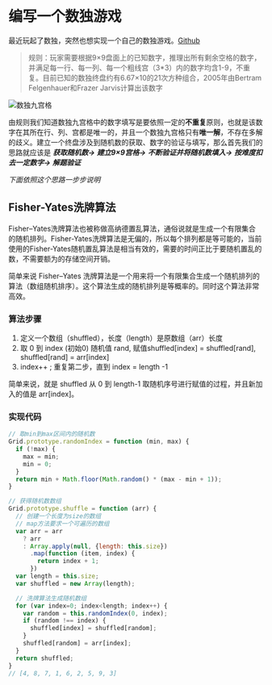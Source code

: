# 编写一个数独游戏
最近玩起了数独，突然也想实现一个自己的数独游戏。[Github](https://github.com/Styx11/Sudoku)
> 规则：玩家需要根据9×9盘面上的已知数字，推理出所有剩余空格的数字，并满足每一行、每一列、每一个粗线宫（3*3）内的数字均含1-9，不重复。目前已知的数独终盘约有6.67×10的21次方种组合，2005年由Bertram Felgenhauer和Frazer Jarvis计算出该数字

![数独九宫格](https://timgsa.baidu.com/timg?image&quality=80&size=b9999_10000&sec=1540126546791&di=96a48e3d7fc70ea11195978a1d25b292&imgtype=0&src=http%3A%2F%2Fimg.mp.itc.cn%2Fupload%2F20170705%2F48a36dcb0de24adb97d091756ab52aab_th.jpg)

由规则我们知道数独九宫格中的数字填写是要依照一定的**不重复**原则，也就是该数字在其所在行、列、宫都是唯一的，并且一个数独九宫格只有**唯一解**，不存在多解的歧义。建立一个终盘涉及到随机数的获取、数字的验证与填写，那么首先我们的思路就应该是 ***获取随机数->*** ***建立9×9宫格->*** ***不断验证并将随机数填入->*** ***按难度扣去一定数字->*** ***解题验证***

*下面依照这个思路一步步说明*

## Fisher-Yates洗牌算法
Fisher–Yates洗牌算法也被称做高纳德置乱算法，通俗说就是生成一个有限集合的随机排列。Fisher-Yates洗牌算法是无偏的，所以每个排列都是等可能的，当前使用的Fisher-Yates随机置乱算法是相当有效的，需要的时间正比于要随机置乱的数，不需要额为的存储空间开销。

简单来说 Fisher–Yates 洗牌算法是一个用来将一个有限集合生成一个随机排列的算法（数组随机排序）。这个算法生成的随机排列是等概率的。同时这个算法非常高效。

### 算法步骤
1. 定义一个数组（shuffled），长度（length）是原数组（arr）长度
2. 取 0 到 index (初始0) 随机值 rand, 赋值shuffled[index] = shuffled[rand], shuffled[rand] = arr[index]
3. index++ ; 重复第二步，直到 index = length -1


简单来说，就是 shuffled 从 0 到 length-1 取随机序号进行赋值的过程，并且新加入的值是 arr[index]。

### 实现代码
``` js
// 取min到max区间内的随机数
Grid.prototype.randomIndex = function (min, max) {
  if (!max) {
    max = min;
    min = 0;
  }
  return min + Math.floor(Math.random() * (max - min + 1));
}

// 获得随机数数组
Grid.prototype.shuffle = function (arr) {
  // 创建一个长度为size的数组
  // map方法要求一个可遍历的数组
  var arr = arr 
    ? arr 
    : Array.apply(null, {length: this.size})
      .map(function (item, index) {
        return index + 1;
      })
  var length = this.size;
  var shuffled = new Array(length);

  // 洗牌算法生成随机数组
  for (var index=0; index<length; index++) {
    var random = this.randomIndex(0, index);
    if (random !== index) {
      shuffled[index] = shuffled[random];
    }
    shuffled[random] = arr[index];
  }
  return shuffled;
}
// [4, 8, 7, 1, 6, 2, 5, 9, 3]
```